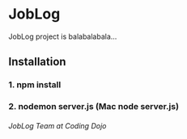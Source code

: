 # JobLog
JobLog project is balabalabala...
## Installation
### 1. npm install
### 2. nodemon server.js (Mac node server.js)
###### JobLog Team at Coding Dojo
